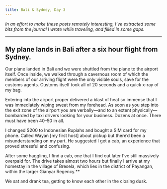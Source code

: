 ```yaml
---
title: Bali & Sydney, Day 3
---
```


*In an effort to make these posts remotely interesting, I’ve extracted some bits
from the journal I wrote while traveling, and filled in some gaps.*

*****

## **My plane lands in Bali after a six hour flight from Sydney.**

Our plane landed in Bali and we were shuttled from the plane to the airport
itself. Once inside, we walked through a cavernous room of which the members of
our arriving flight were the only visible souls, save for the customs agents.
Customs itself took all of 20 seconds and a quick x-ray of my bag.

Entering into the airport proper delivered a blast of heat so immense that I was
immediately wiping sweat from my forehead. As soon as you step into the exit
zone of the airport you are verbally—and to an extent physically—bombarded by
taxi drivers looking for your business. Dozens at once. There must have been
40–50 in all.

I changed $200 to Indonesian Rupiahs and bought a SIM card for my phone. Called
Wayan [my first host] about pickup but there’d been a misunderstanding on my
part. He suggested I get a cab, an experience that proved stressful and
confusing.

After some haggling, I find a cab, one that I find out later I’ve still massively overpaid for. The drive takes almost two hours but finally I arrive at
my homestay in the village of Bresela, which lies in the district of Payangan,
within the larger Gianyar Regency.**

We sat and drank tea, getting to know each other in the closing dusk.